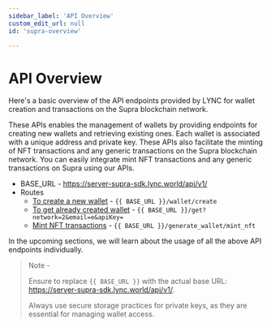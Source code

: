 ```yaml
---
sidebar_label: 'API Overview'
custom_edit_url: null
id: 'supra-overview'

---
```

# API Overview

Here's a basic overview of the API endpoints provided by LYNC for wallet creation and transactions on the Supra blockchain network.

These APIs enables the management of wallets by providing endpoints for creating new wallets and retrieving existing ones. Each wallet is associated with a unique address and private key. These APIs also facilitate the minting of NFT transactions and any generic transactions on the Supra blockchain network. You can easily integrate mint NFT transactions and any generic transactions on Supra using our APIs.


- BASE_URL - https://server-supra-sdk.lync.world/api/v1/
- Routes
  - [To create a new wallet](./create-new-wallet.mdx) - `{{ BASE_URL }}/wallet/create`
  - [To get already created wallet](./get-already-created-wallet.mdx) - `{{ BASE_URL }}/get?network=2&email=e&apiKey=`
  - [Mint NFT transactions](./mint-nft-transactions.mdx) - `{{ BASE_URL }}/generate_wallet/mint_nft`

In the upcoming sections, we will learn about the usage of all the above API endpoints individually.

> Note -
>
> Ensure to replace `{{ BASE_URL }}` with the actual base URL:  https://server-supra-sdk.lync.world/api/v1/.
>
> Always use secure storage practices for private keys, as they are essential for managing wallet access.
